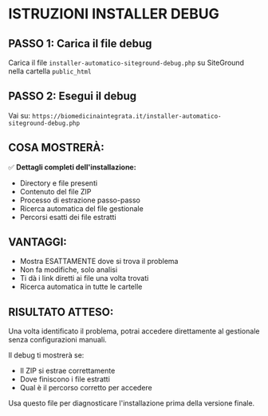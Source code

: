 # ISTRUZIONI INSTALLER DEBUG

## PASSO 1: Carica il file debug
Carica il file `installer-automatico-siteground-debug.php` su SiteGround nella cartella `public_html`

## PASSO 2: Esegui il debug
Vai su: `https://biomedicinaintegrata.it/installer-automatico-siteground-debug.php`

## COSA MOSTRERÀ:
✅ **Dettagli completi dell'installazione:**
- Directory e file presenti
- Contenuto del file ZIP
- Processo di estrazione passo-passo
- Ricerca automatica del file gestionale
- Percorsi esatti dei file estratti

## VANTAGGI:
- Mostra ESATTAMENTE dove si trova il problema
- Non fa modifiche, solo analisi
- Ti dà i link diretti ai file una volta trovati
- Ricerca automatica in tutte le cartelle

## RISULTATO ATTESO:
Una volta identificato il problema, potrai accedere direttamente al gestionale senza configurazioni manuali.

Il debug ti mostrerà se:
- Il ZIP si estrae correttamente
- Dove finiscono i file estratti
- Qual è il percorso corretto per accedere

Usa questo file per diagnosticare l'installazione prima della versione finale.